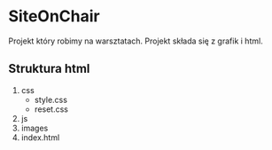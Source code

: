 SiteOnChair
===========

Projekt który robimy na warsztatach. 
Projekt składa się z grafik i html.


Struktura html 
--------------
1. css  
    - style.css 
    - reset.css
2. js
3. images
4. index.html